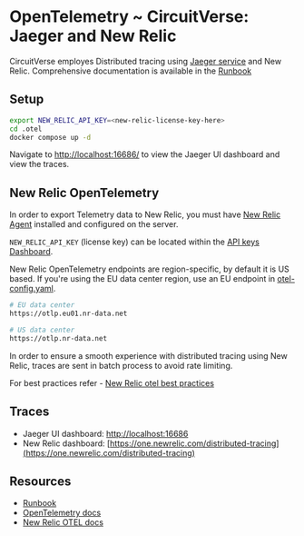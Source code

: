 # OpenTelemetry ~ CircuitVerse: Jaeger and New Relic

CircuitVerse employes Distributed tracing using [Jaeger service](https://www.jaegertracing.io/) and New Relic. Comprehensive documentation is available in the [Runbook](https://github.com/CircuitVerse/infra/tree/main/runbooks/docs/opentelemetry)

## Setup

```bash
export NEW_RELIC_API_KEY=<new-relic-license-key-here>
cd .otel
docker compose up -d
```

Navigate to [http://localhost:16686/](http://localhost:16686/) to view the Jaeger UI dashboard and view the traces.

## New Relic OpenTelemetry

In order to export Telemetry data to New Relic, you must have [New Relic Agent](https://docs.newrelic.com/docs/infrastructure/install-infrastructure-agent/get-started/install-infrastructure-agent/) installed and configured on the server.

`NEW_RELIC_API_KEY` (license key) can be located within the [API keys Dashboard](https://one.newrelic.com/launcher/api-keys-ui.api-keys-launcher).

New Relic OpenTelemetry endpoints are region-specific, by default it is US based. If you're using the EU data center region, use an EU endpoint in [otel-config.yaml](./otel-config.yaml).

```bash
# EU data center
https://otlp.eu01.nr-data.net

# US data center
https://otlp.nr-data.net
```

In order to ensure a smooth experience with distributed tracing using New Relic, traces are sent in batch process to avoid rate limiting.

For best practices refer - [New Relic otel best practices](https://docs.newrelic.com/docs/more-integrations/open-source-telemetry-integrations/opentelemetry/best-practices/opentelemetry-best-practices-overview/)

## Traces

- Jaeger UI dashboard: [http://localhost:16686](http://localhost:16686)
- New Relic dashboard: [https://one.newrelic.com/distributed-tracing](https://one.newrelic.com/distributed-tracing)

## Resources

- [Runbook](https://github.com/CircuitVerse/infra/tree/main/runbooks/docs/opentelemetry)
- [OpenTelemetry docs](https://opentelemetry.io/docs/)
- [New Relic OTEL docs](https://docs.newrelic.com/docs/more-integrations/open-source-telemetry-integrations/opentelemetry/get-started/opentelemetry-set-up-your-app/)
